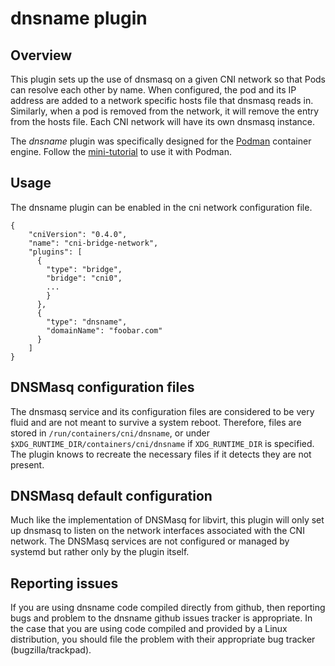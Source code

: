 # dnsname plugin

## Overview

This plugin sets up the use of dnsmasq on a given CNI network so that Pods can resolve each other by name.  When configured,
the pod and its IP address are added to a network specific hosts file that dnsmasq reads in.  Similarly, when a pod
is removed from the network, it will remove the entry from the hosts file.  Each CNI network will have its own dnsmasq
instance.

The *dnsname* plugin was specifically designed for the [Podman](https://github.com/containers/podman) container engine.
Follow the [mini-tutorial](README_PODMAN.md) to use it with Podman.


## Usage
The dnsname plugin can be enabled in the cni network configuration file.

```
{
    "cniVersion": "0.4.0",
    "name": "cni-bridge-network",
    "plugins": [
      {
        "type": "bridge",
        "bridge": "cni0",
        ...
        }
      },
      {
        "type": "dnsname",
        "domainName": "foobar.com"
      }
    ]
}
```

## DNSMasq configuration files
The dnsmasq service and its configuration files are considered to be very fluid and are not meant to survive a system
reboot.  Therefore, files are stored in `/run/containers/cni/dnsname`, or under `$XDG_RUNTIME_DIR/containers/cni/dnsname` if
`XDG_RUNTIME_DIR` is specified.  The plugin knows to recreate the necessary files if it detects they are not present.

##  DNSMasq default configuration
Much like the implementation of DNSMasq for libvirt, this plugin will only set up dnsmasq to listen on the network
interfaces associated with the CNI network.  The DNSMasq services are not configured or managed by systemd but rather
only by the plugin itself.

## Reporting issues
If you are using dnsname code compiled directly from github, then reporting bugs and problem to the dnsname github issues tracker
is appropriate.  In the case that you are using code compiled and provided by a Linux distribution, you should file the problem
with their appropriate bug tracker (bugzilla/trackpad).
